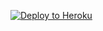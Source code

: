 [![Deploy to Heroku](https://www.herokucdn.com/deploy/button.svg)](https://heroku.com/deploy?template=https://github.com/realaryansaini/pratice>)
